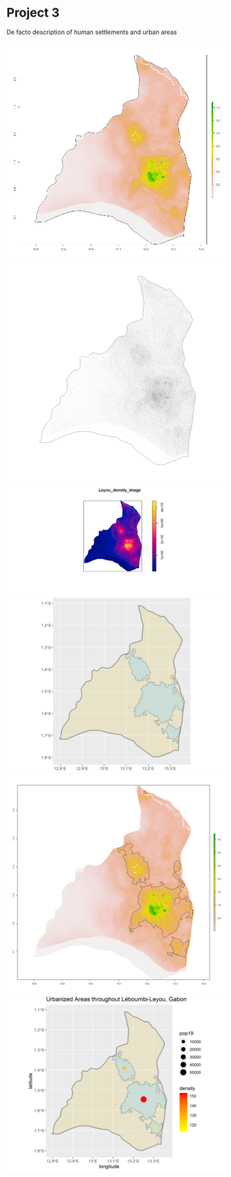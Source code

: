 # Project 3 

De facto description of human settlements and urban areas

![](Leyou_pop19.png)
![](Leyou_pop_points.png)
![](Leyou_density_image.png)
![](urban_areas_Leyou.png)
![](Leyou_pop19_all_polys.png)
![](Leyou_urban_areas_with_points.png)
